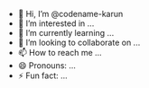 - 👋 Hi, I’m @codename-karun
- 👀 I’m interested in ...
- 🌱 I’m currently learning ...
- 💞️ I’m looking to collaborate on ...
- 📫 How to reach me ...
- 😄 Pronouns: ...
- ⚡ Fun fact: ...

<!---
codename-karun/codename-karun is a ✨ special ✨ repository because its `README.md` (this file) appears on your GitHub profile.
You can click the Preview link to take a look at your changes.
--->
